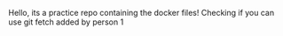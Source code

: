 Hello, its a practice repo containing the docker files!
Checking if you can use git fetch
added by person 1
